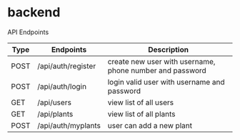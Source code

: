 # backend

API Endpoints

| Type | Endpoints | Description |
|------| ----------| ------------|
| POST | /api/auth/register | create new user with username, phone number and password |
| POST | /api/auth/login | login valid user with username and password |
| GET  | /api/users | view list of all users |
| GET  | /api/plants | view list of all plants |
| POST | /api/auth/myplants | user can add a new plant |



